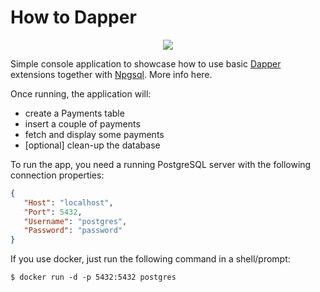 ﻿# How to Dapper

<p align="center">
  <img src="https://user-images.githubusercontent.com/4293609/226140515-92ac0256-90d8-4f60-96bc-f00ccae8b626.png">
</p>

Simple console application to showcase how to use basic [Dapper](https://github.com/DapperLib/Dapper) extensions together with [Npgsql](https://github.com/npgsql/npgsql). More info here.

Once running, the application will:
- create a Payments table
- insert a couple of payments
- fetch and display some payments
- [optional] clean-up the database

To run the app, you need a running PostgreSQL server with the following connection properties:

```JSON
{
   "Host": "localhost",
   "Port": 5432,
   "Username": "postgres",
   "Password": "password"
}
```

If you use docker, just run the following command in a shell/prompt:

```shell
$ docker run -d -p 5432:5432 postgres
```
